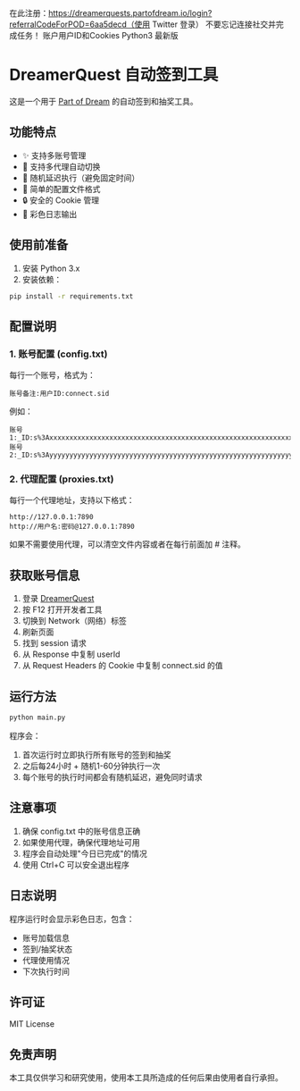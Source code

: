 在此注册：https://dreamerquests.partofdream.io/login?referralCodeForPOD=6aa5decd（使用 Twitter 登录）
不要忘记连接社交并完成任务！
账户用户ID和Cookies
Python3 最新版

# DreamerQuest 自动签到工具

这是一个用于 [Part of Dream](https://dreamerquests.partofdream.io/) 的自动签到和抽奖工具。

## 功能特点

- ✨ 支持多账号管理
- 🔄 支持多代理自动切换
- 🎲 随机延迟执行（避免固定时间）
- 📝 简单的配置文件格式
- 🔒 安全的 Cookie 管理
- 🌈 彩色日志输出

## 使用前准备

1. 安装 Python 3.x
2. 安装依赖：
```bash
pip install -r requirements.txt
```

## 配置说明

### 1. 账号配置 (config.txt)

每行一个账号，格式为：
```
账号备注:用户ID:connect.sid
```

例如：
```
账号1:_ID:s%3Axxxxxxxxxxxxxxxxxxxxxxxxxxxxxxxxxxxxxxxxxxxxxxxxxxxxxxxxxxxxxxxxxxxxxxxxxxxxxxxxxxxxxxxxxxxxxxxx
账号2:_ID:s%3Ayyyyyyyyyyyyyyyyyyyyyyyyyyyyyyyyyyyyyyyyyyyyyyyyyyyyyyyyyyyyyyyyyyyyyyyyyyyyyyyyyyyyyyyyyyyy
```

### 2. 代理配置 (proxies.txt)

每行一个代理地址，支持以下格式：
```
http://127.0.0.1:7890
http://用户名:密码@127.0.0.1:7890
```

如果不需要使用代理，可以清空文件内容或者在每行前面加 # 注释。

## 获取账号信息

1. 登录 [DreamerQuest](https://dreamerquests.partofdream.io/)
2. 按 F12 打开开发者工具
3. 切换到 Network（网络）标签
4. 刷新页面
5. 找到 session 请求
6. 从 Response 中复制 userId
7. 从 Request Headers 的 Cookie 中复制 connect.sid 的值

## 运行方法

```bash
python main.py
```

程序会：
1. 首次运行时立即执行所有账号的签到和抽奖
2. 之后每24小时 + 随机1-60分钟执行一次
3. 每个账号的执行时间都会有随机延迟，避免同时请求

## 注意事项

1. 确保 config.txt 中的账号信息正确
2. 如果使用代理，确保代理地址可用
3. 程序会自动处理"今日已完成"的情况
4. 使用 Ctrl+C 可以安全退出程序

## 日志说明

程序运行时会显示彩色日志，包含：
- 账号加载信息
- 签到/抽奖状态
- 代理使用情况
- 下次执行时间

## 许可证

MIT License

## 免责声明

本工具仅供学习和研究使用，使用本工具所造成的任何后果由使用者自行承担。 